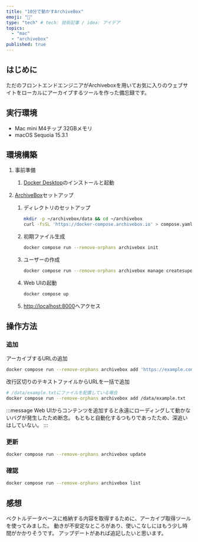 ```yaml
---
title: "10分で動かすArchiveBox"
emoji: "🐷"
type: "tech" # tech: 技術記事 / idea: アイデア
topics:
  - "mac"
  - "archivebox"
published: true
---
```


## はじめに

ただのフロントエンドエンジニアがArchiveboxを用いてお気に入りのウェブサイトをローカルにアーカイブするツールを作った備忘録です。

## 実行環境

- Mac mini M4チップ 32GBメモリ
- macOS Sequoia 15.3.1

## 環境構築

1. 事前準備

   1. [Docker Desktop](https://www.docker.com/ja-jp/)のインストールと起動

1. [ArchiveBox](https://github.com/ArchiveBox/ArchiveBox)セットアップ
    1. ディレクトリのセットアップ

        ```bash
        mkdir -p ~/archivebox/data && cd ~/archivebox
        curl -fsSL 'https://docker-compose.archivebox.io' > compose.yaml
        ```

    1. 初期ファイル生成

        ```bash
        docker compose run --remove-orphans archivebox init
        ```

    1. ユーザーの作成

        ```bash
        docker compose run --remove-orphans archivebox manage createsuperuser
        ```

    1. Web UIの起動

        ```bash
        docker compose up
        ```

    1. <http://localhost:8000>へアクセス

## 操作方法

### 追加

アーカイブするURLの追加

```bash
docker compose run --remove-orphans archivebox add 'https://example.com'
```

改行区切りのテキストファイルからURLを一括で追加

```bash
# /data/example.txtにファイルを配置している場合
docker compose run --remove-orphans archivebox add /data/example.txt
```

:::message
Web UIからコンテンツを追加すると永遠にローディングして動かないバグが発生したため断念。
もともと自動化するつもりであったため、深追いはしていない。
:::

### 更新

```bash
docker compose run --remove-orphans archivebox update
```

### 確認

```bash
docker compose run --remove-orphans archivebox list
```

## 感想

ベクトルデータベースに格納する内容を取得するために、アーカイブ取得ツールを使ってみました。
動きが不安定なところがあり、使いこなしにはもう少し時間がかかりそうです。
アップデートがあれば追記したいと思います。
